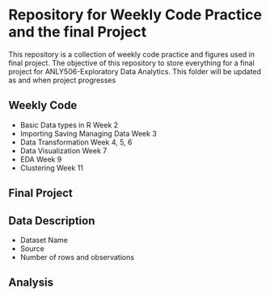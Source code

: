 # Repository for Weekly Code Practice and the final Project

This repository is a collection of weekly code practice and figures used in final project. The objective of this repository to store everything for a final project for ANLY506-Exploratory Data Analytics.
This folder will be updated as and when project progresses

## Weekly Code
* Basic Data types in R Week 2
* Importing Saving Managing Data Week 3
* Data Transformation Week 4, 5, 6
* Data Visualization Week 7
* EDA Week 9
* Clustering Week 11


## Final Project

## Data Description

* Dataset Name
* Source
* Number of rows and observations

## Analysis
